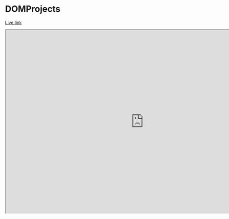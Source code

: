 # DOMProjects
<a href="https://imrulkaisar.github.io/DOMProjects/" target="_blank">Live link</a>
<iframe src="https://imrulkaisar.github.io/DOMProjects/" width="900" height="600"></iframe>
